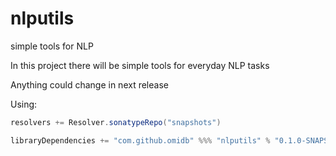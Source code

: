 # nlputils
simple tools for NLP

In this project there will be simple tools for everyday NLP tasks

Anything could change in next release 

Using:
```scala
resolvers += Resolver.sonatypeRepo("snapshots")

libraryDependencies += "com.github.omidb" %%% "nlputils" % "0.1.0-SNAPSHOT"
```
